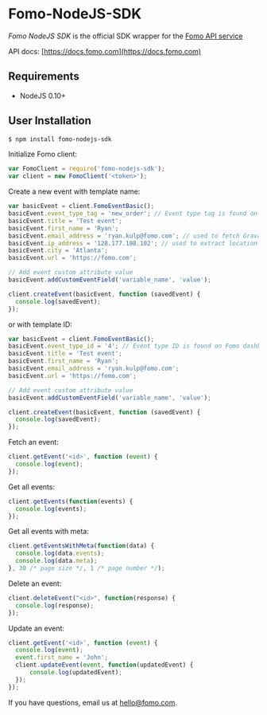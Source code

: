 Fomo-NodeJS-SDK
================

*Fomo NodeJS SDK* is the official SDK wrapper for the [Fomo API service](https://fomo.com)

API docs: [https://docs.fomo.com](https://docs.fomo.com)

Requirements
------------

- NodeJS 0.10+

User Installation
-----------------

```bash
$ npm install fomo-nodejs-sdk
```

Initialize Fomo client:

```javascript
var FomoClient = require('fomo-nodejs-sdk');
var client = new FomoClient('<token>');
```

Create a new event with template name:

```javascript
var basicEvent = client.FomoEventBasic();
basicEvent.event_type_tag = 'new_order'; // Event type tag is found on Fomo dashboard (Templates -> Template name)
basicEvent.title = 'Test event';
basicEvent.first_name = 'Ryan';
basicEvent.email_address = 'ryan.kulp@fomo.com'; // used to fetch Gravatar for notification images
basicEvent.ip_address = '128.177.108.102'; // used to extract location parameters (city, province, country)
basicEvent.city = 'Atlanta';
basicEvent.url = 'https://fomo.com';

// Add event custom attribute value
basicEvent.addCustomEventField('variable_name', 'value');

client.createEvent(basicEvent, function (savedEvent) {
  console.log(savedEvent);
});
```

or with template ID:

```javascript
var basicEvent = client.FomoEventBasic();
basicEvent.event_type_id = '4'; // Event type ID is found on Fomo dashboard (Templates -> Template ID)
basicEvent.title = 'Test event';
basicEvent.first_name = 'Ryan';
basicEvent.email_address = 'ryan.kulp@fomo.com';
basicEvent.url = 'https://fomo.com';

// Add event custom attribute value
basicEvent.addCustomEventField('variable_name', 'value');

client.createEvent(basicEvent, function (savedEvent) {
  console.log(savedEvent);
});
```

Fetch an event:

```javascript
client.getEvent('<id>', function (event) {
  console.log(event);
});
```

Get all events:

```javascript
client.getEvents(function(events) {
  console.log(events);
});
```

Get all events with meta:

```javascript
client.getEventsWithMeta(function(data) {
  console.log(data.events);
  console.log(data.meta);
}, 30 /* page size */, 1 /* page number */);
```

Delete an event:

```javascript
client.deleteEvent("<id>", function(response) {
  console.log(response);
});
```

Update an event:

```javascript
client.getEvent('<id>', function (event) {
  console.log(event);
  event.first_name = 'John';
  client.updateEvent(event, function(updatedEvent) {
      console.log(updatedEvent);
  });
});
```

If you have questions, email us at [hello@fomo.com](mailto:hello@fomo.com).
